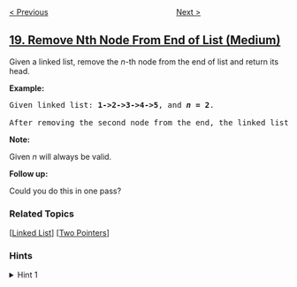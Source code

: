 <!--|This file generated by command(leetcode description); DO NOT EDIT.    |-->
<!--+----------------------------------------------------------------------+-->
<!--|@author    openset <openset.wang@gmail.com>                           |-->
<!--|@link      https://github.com/openset                                 |-->
<!--|@home      https://github.com/openset/leetcode                        |-->
<!--+----------------------------------------------------------------------+-->

[< Previous](../4sum "4Sum")
　　　　　　　　　　　　　　　　
[Next >](../valid-parentheses "Valid Parentheses")

## [19. Remove Nth Node From End of List (Medium)](https://leetcode.com/problems/remove-nth-node-from-end-of-list "删除链表的倒数第N个节点")

<p>Given a linked list, remove the <em>n</em>-th node from the end of list and return its head.</p>

<p><strong>Example:</strong></p>

<pre>
Given linked list: <strong>1-&gt;2-&gt;3-&gt;4-&gt;5</strong>, and <strong><em>n</em> = 2</strong>.

After removing the second node from the end, the linked list becomes <strong>1-&gt;2-&gt;3-&gt;5</strong>.
</pre>

<p><strong>Note:</strong></p>

<p>Given <em>n</em> will always be valid.</p>

<p><strong>Follow up:</strong></p>

<p>Could you do this in one pass?</p>

### Related Topics
  [[Linked List](../../tag/linked-list/README.md)]
  [[Two Pointers](../../tag/two-pointers/README.md)]

### Hints
<details>
<summary>Hint 1</summary>
Maintain two pointers and update one with a delay of n steps.
</details>
